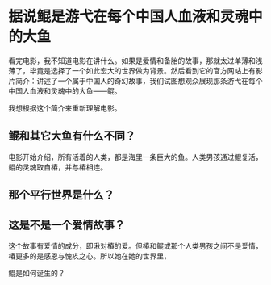 # 据说鲲是游弋在每个中国人血液和灵魂中的大鱼

看完电影，我不知道电影在讲什么。如果是爱情和备胎的故事，那就太过单薄和浅薄了，毕竟是选择了一个如此宏大的世界做为背景。然后看到它的官方网站上有影片简介：讲述了一个属于中国人的奇幻故事，我们试图想观众展现那条游弋在每个中国人血液和灵魂中的大鱼——鲲。

我想根据这个简介来重新理解电影。

## 鲲和其它大鱼有什么不同？

电影开始介绍，所有活着的人类，都是海里一条巨大的鱼。人类男孩通过鲲复活，鲲的灵魂取自椿，并与椿相连。

## 那个平行世界是什么？



## 这是不是一个爱情故事？

这个故事有爱情的成分，即湫对椿的爱。但椿和鲲或那个人类男孩之间不是爱情，椿更多的是感恩与愧疚之心。所以她在她的世界里，

鲲是如何诞生的？





